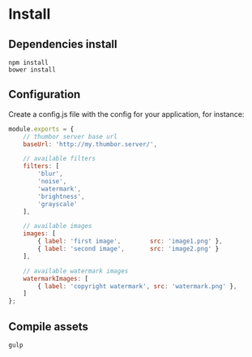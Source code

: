 # Install

## Dependencies install

```
npm install
bower install
```

## Configuration

Create a config.js file with the config for your application, for instance:

```javascript
module.exports = {
    // thumbor server base url
    baseUrl: 'http://my.thumbor.server/',

    // available filters
    filters: [
        'blur',
        'noise',
        'watermark',
        'brightness',
        'grayscale'
    ],

    // available images
    images: [
        { label: 'first image',        src: 'image1.png' },
        { label: 'second image',       src: 'image2.png' }
    ],

    // available watermark images
    watermarkImages: [
        { label: 'copyright watermark', src: 'watermark.png' },
    ]
};
```

## Compile assets
 
```
gulp
```
